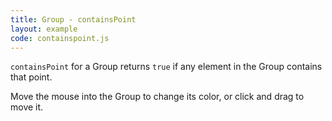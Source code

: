 ```yaml
---
title: Group - containsPoint
layout: example
code: containspoint.js
---
```


<code>containsPoint</code> for a Group returns <code>true</code> if any element in the Group contains that point.

Move the mouse into the Group to change its color, or click and drag to move it.

